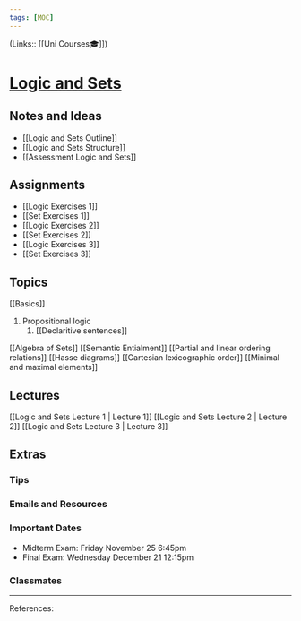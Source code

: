 ```yaml
---
tags: [MOC]
---
```

(Links:: [[Uni Courses🎓]])
# [Logic and Sets](https://canvas.vu.nl/courses/63792)
## Notes and Ideas
- [[Logic and Sets Outline]]
- [[Logic and Sets Structure]]
- [[Assessment Logic and Sets]]
## Assignments
- [[Logic Exercises 1]]
- [[Set Exercises 1]]
- [[Logic Exercises 2]]
- [[Set Exercises 2]]
- [[Logic Exercises 3]]
- [[Set Exercises 3]]
## Topics
[[Basics]]
1. Propositional logic
	1. [[Declaritive sentences]]

[[Algebra of Sets]]
[[Semantic Entialment]]
[[Partial and linear ordering relations]]
[[Hasse diagrams]]
[[Cartesian lexicographic order]]
[[Minimal and maximal elements]]
## Lectures
[[Logic and Sets Lecture 1 | Lecture 1]]
[[Logic and Sets Lecture 2 | Lecture 2]]
[[Logic and Sets Lecture 3 | Lecture 3]]
## Extras
### Tips
### Emails and Resources
### Important Dates
- Midterm Exam: Friday November 25 6:45pm
- Final Exam: Wednesday December 21 12:15pm
### Classmates
___
References:
